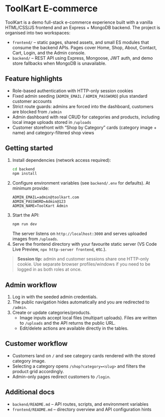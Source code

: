 # ToolKart E-commerce

ToolKart is a demo full-stack e-commerce experience built with a vanilla HTML/CSS/JS frontend and an Express + MongoDB backend. The project is organised into two workspaces:

- `frontend/` – static pages, shared assets, and small ES modules that consume the backend APIs. Pages cover Home, Shop, About, Contact, Cart, Login, and the Admin console.
- `backend/` – REST API using Express, Mongoose, JWT auth, and demo store fallbacks when MongoDB is unavailable.

## Feature highlights

- Role-based authentication with HTTP-only session cookies
- Fixed admin seeding (`ADMIN_EMAIL` / `ADMIN_PASSWORD`) plus standard customer accounts
- Strict route guards: admins are forced into the dashboard, customers are blocked from `/admin`
- Admin dashboard with real CRUD for categories and products, including local image uploads stored in `/uploads`
- Customer storefront with “Shop by Category” cards (category image + name) and category-filtered shop views

## Getting started

1. Install dependencies (network access required):
   ```bash
   cd backend
   npm install
   ```
2. Configure environment variables (see `backend/.env` for defaults). At minimum provide:
   ```env
   ADMIN_EMAIL=admin@toolkart.com
   ADMIN_PASSWORD=Admin@123
   ADMIN_NAME=ToolKart Admin
   ```
3. Start the API:
   ```bash
   npm run dev
   ```
   The server listens on `http://localhost:3000` and serves uploaded images from `/uploads`.
4. Serve the frontend directory with your favourite static server (VS Code Live Preview, `npx http-server frontend`, etc.).

> **Session tip:** admin and customer sessions share one HTTP-only cookie. Use separate browser profiles/windows if you need to be logged in as both roles at once.

## Admin workflow

1. Log in with the seeded admin credentials.
2. The public navigation hides automatically and you are redirected to `/admin`.
3. Create or update categories/products.
   - Image inputs accept local files (multipart uploads). Files are written to `/uploads` and the API returns the public URL.
   - Edit/delete actions are available directly in the tables.

## Customer workflow

- Customers land on `/` and see category cards rendered with the stored category image.
- Selecting a category opens `/shop?category=<slug>` and filters the product grid accordingly.
- Admin-only pages redirect customers to `/login`.

## Additional docs

- `backend/README.md` – API routes, scripts, and environment variables
- `frontend/README.md` – directory overview and API configuration hints
